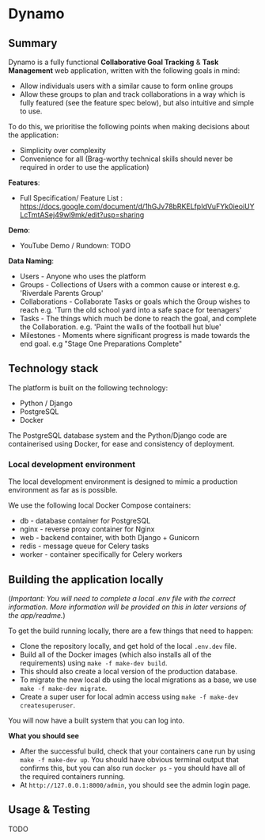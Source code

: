 # Dynamo

## Summary

Dynamo is a fully functional  **Collaborative Goal Tracking** & **Task Management** web application, written with the following goals in mind:

* Allow individuals users with a similar cause to form online groups
* Allow these groups to plan and track collaborations in a way which is fully featured (see the feature spec below), but also intuitive and simple to use.

To do this, we prioritise the following points when making decisions about the application:

* Simplicity over complexity
* Convenience for all (Brag-worthy technical skills should never be required in order to use the application)

**Features**:

* Full Specification/ Feature List : https://docs.google.com/document/d/1hGJv78bRKELfpIdVuFYk0ieoiUYLcTmtASej49wl9mk/edit?usp=sharing

**Demo**:

* YouTube Demo / Rundown: TODO

**Data Naming**:

* Users - Anyone who uses the platform
* Groups - Collections of Users with a common cause or interest e.g. 'Riverdale Parents Group'
* Collaborations - Collaborate Tasks or goals which the Group wishes to reach e.g. 'Turn the old school yard into a safe space for teenagers'
* Tasks - The things which much be done to reach the goal, and complete the Collaboration. e.g. 'Paint the walls of the football hut blue' 
* Milestones - Moments where significant progress is made towards the end goal. e.g "Stage One Preparations Complete"

## Technology stack

The platform is built on the following technology:
* Python / Django
* PostgreSQL
* Docker

The PostgreSQL database system and the Python/Django code are containerised using Docker, for ease and consistency of deployment.


### Local development environment

The local development environment is designed to mimic a production
environment as far as is possible. 

We use the following local Docker Compose containers:

* db - database container for PostgreSQL
* nginx - reverse proxy container for Nginx
* web - backend container, with both Django + Gunicorn
* redis - message queue for Celery tasks
* worker - container specifically for Celery workers

## Building the application locally

(_Important: You will need to complete a local .env file with the correct information. More information will be provided on this in later versions of the app/readme._)

To get the build running locally, there are a few things that need to happen:

* Clone the repository locally, and get hold of the local `.env.dev` file.
* Build all of the Docker images (which also installs all of the requirements)
  using `make -f make-dev build`.
* This should also create a local version of the production database.
* To migrate the new local db using the local migrations as a base, we
  use `make -f make-dev migrate`.
* Create a super user for local admin access using `make -f make-dev createsuperuser`.

You will now have a built system that you can log into.

__What you should see__

- After the successful build, check that your containers cane run by using `make -f make-dev up`.
  You should have obvious terminal output that confirms this, but you can also run
  `docker ps` - you should have all of the required containers running.
- At `http://127.0.0.1:8000/admin`, you should see the admin login page.

## Usage & Testing

TODO
